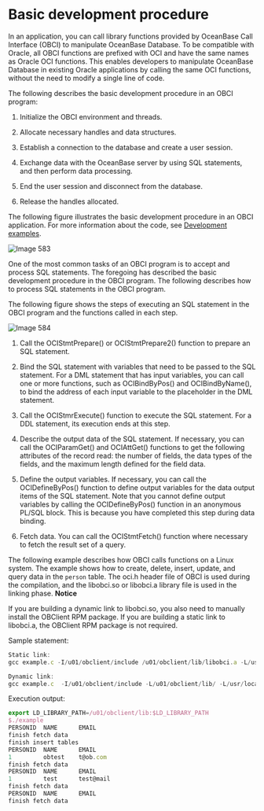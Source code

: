 Basic development procedure 
================================================

In an application, you can call library functions provided by OceanBase Call Interface (OBCI) to manipulate OceanBase Database. To be compatible with Oracle, all OBCI functions are prefixed with OCI and have the same names as Oracle OCI functions. This enables developers to manipulate OceanBase Database in existing Oracle applications by calling the same OCI functions, without the need to modify a single line of code. 

The following describes the basic development procedure in an OBCI program: 

1. Initialize the OBCI environment and threads.

   

2. Allocate necessary handles and data structures.

   

3. Establish a connection to the database and create a user session.

   

4. Exchange data with the OceanBase server by using SQL statements, and then perform data processing.

   

5. End the user session and disconnect from the database.

   

6. Release the handles allocated.

   




The following figure illustrates the basic development procedure in an OBCI application. For more information about the code, see [Development examples](../5.developer-guide/2.development-example.md). 

![Image 583](https://help-static-aliyun-doc.aliyuncs.com/assets/img/en-US/6466669161/p269772.png)

One of the most common tasks of an OBCI program is to accept and process SQL statements. The foregoing has described the basic development procedure in the OBCI program. The following describes how to process SQL statements in the OBCI program. 

The following figure shows the steps of executing an SQL statement in the OBCI program and the functions called in each step.

![Image 584](https://help-static-aliyun-doc.aliyuncs.com/assets/img/en-US/6466669161/p269773.png)

1. Call the OCIStmtPrepare() or OCIStmtPrepare2() function to prepare an SQL statement.

   

2. Bind the SQL statement with variables that need to be passed to the SQL statement. For a DML statement that has input variables, you can call one or more functions, such as OCIBindByPos() and OCIBindByName(), to bind the address of each input variable to the placeholder in the DML statement.

   

3. Call the OCIStmrExecute() function to execute the SQL statement. For a DDL statement, its execution ends at this step.

   

4. Describe the output data of the SQL statement. If necessary, you can call the OCIParamGet() and OCIAttGet() functions to get the following attributes of the record read: the number of fields, the data types of the fields, and the maximum length defined for the field data.

   

5. Define the output variables. If necessary, you can call the OCIDefineByPos() function to define output variables for the data output items of the SQL statement. Note that you cannot define output variables by calling the OCIDefineByPos() function in an anonymous PL/SQL block. This is because you have completed this step during data binding.

   

6. Fetch data. You can call the OCIStmtFetch() function where necessary to fetch the result set of a query.

   




The following example describes how OBCI calls functions on a Linux system. The example shows how to create, delete, insert, update, and query data in the `person` table. The oci.h header file of OBCI is used during the compilation, and the libobci.so or libobci.a library file is used in the linking phase. 
**Notice**



If you are building a dynamic link to libobci.so, you also need to manually install the OBClient RPM package.
If you are building a static link to libobci.a, the OBClient RPM package is not required.

Sample statement:

```javascript
Static link: 
gcc example.c -I/u01/obclient/include /u01/obclient/lib/libobci.a -L/usr/local/lib64 -lstdc++ -lpthread -ldl -lm -g -o example

Dynamic link: 
gcc example.c  -I/u01/obclient/include -L/u01/obclient/lib/ -L/usr/local/lib64 -lobci -lobclnt -g -o example
```



Execution output:

```javascript
export LD_LIBRARY_PATH=/u01/obclient/lib:$LD_LIBRARY_PATH
$./example
PERSONID  NAME      EMAIL
finish fetch data
finish insert tables
PERSONID  NAME      EMAIL
1         obtest    t@ob.com
finish fetch data
PERSONID  NAME      EMAIL
1         test      test@mail
finish fetch data
PERSONID  NAME      EMAIL
finish fetch data
```


